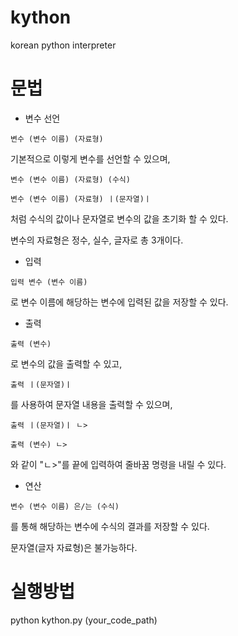# kython
 korean python interpreter




# 문법




* 변수 선언
```
변수 (변수 이름) (자료형)
```
기본적으로 이렇게 변수를 선언할 수 있으며,
```
변수 (변수 이름) (자료형) (수식)

변수 (변수 이름) (자료형) ㅣ(문자열)ㅣ
```
처럼 수식의 값이나 문자열로 변수의 값을 초기화 할 수 있다.

변수의 자료형은 정수, 실수, 글자로 총 3개이다.




* 입력
```
입력 변수 (변수 이름)
```
로 변수 이름에 해당하는 변수에 입력된 값을 저장할 수 있다.




* 출력
```
출력 (변수)
```
로 변수의 값을 출력할 수 있고,
```
출력 ㅣ(문자열)ㅣ
```
를 사용하여 문자열 내용을 출력할 수 있으며,
```
출력 ㅣ(문자열)ㅣ ㄴ>

출력 (변수) ㄴ>
```
와 같이 "ㄴ>"를 끝에 입력하여 줄바꿈 명령을 내릴 수 있다.




* 연산
```
변수 (변수 이름) 은/는 (수식)
```
를 통해 해당하는 변수에 수식의 결과를 저장할 수 있다.

문자열(글자 자료형)은 불가능하다.




# 실행방법
 python kython.py (your_code_path)
